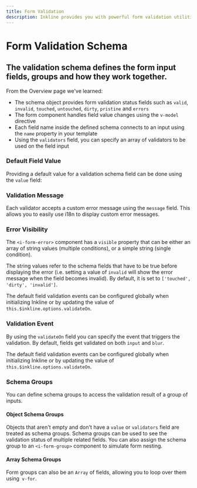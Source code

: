 ```yaml
---
title: Form Validation
description: Inkline provides you with powerful form validation utilities. 
---
```


<script setup>
import * as examples from './examples';
</script>

# Form Validation Schema
## The validation schema defines the form input fields, groups and how they work together.

From the <router-link :to="{ name: 'docs-forms-form-validation' }">Overview</router-link> page we've learned:
- The schema object provides form validation status fields such as `valid`, `invalid`, `touched`, `untouched`, `dirty`, `pristine` and `errors`
- The form component handles field value changes using the `v-model` directive
- Each field name inside the defined schema connects to an input using the `name` property in your template
- Using the `validators` field, you can specify an array of validators to be used on the field input

### Default Field Value
Providing a default value for a validation schema field can be done using the `value` field:

<example :component="examples.IFormValidationSchemaDefaultValueExample" :html="examples.IFormValidationSchemaDefaultValueExampleHTML" :js="examples.IFormValidationSchemaDefaultValueExampleJS"></example>

### Validation Message
Each validator accepts a custom error message using the `message` field. This allows you to easily use i18n to display custom error messages.

<example :component="examples.IFormValidationSchemaValidationMessageExample" :html="examples.IFormValidationSchemaValidationMessageExampleHTML" :js="examples.IFormValidationSchemaValidationMessageExampleJS"></example>

### Error Visibility
The `<i-form-error>` component has a `visible` property that can be either an array of string values (multiple conditions), or a simple string (single condition). 

The string values refer to the schema fields that have to be true before displaying the error (i.e. setting a value of `invalid` will show the error message when the field becomes invalid). By default, it is set to `['touched', 'dirty', 'invalid']`.

<example :component="examples.IFormValidationSchemaErrorVisibilityExample" :html="examples.IFormValidationSchemaErrorVisibilityExampleHTML" :js="examples.IFormValidationSchemaErrorVisibilityExampleJS"></example>

The default field validation events can be configured globally when initializing Inkline or by updating the value of `this.$inkline.options.validateOn`.

### Validation Event
By using the `validateOn` field you can specify the event that triggers the validation. By default, fields get validated on both `input` and `blur`.

<example :component="examples.IFormValidationSchemaValidationEventExample" :html="examples.IFormValidationSchemaValidationEventExampleHTML" :js="examples.IFormValidationSchemaValidationEventExampleJS"></example>

The default field validation events can be configured globally when initializing Inkline or by updating the value of `this.$inkline.options.validateOn`.

### Schema Groups
You can define schema groups to access the validation result of a group of inputs.

#### Object Schema Groups
Objects that aren't empty and don't have a `value` or `validators` field are treated as schema groups. Schema groups can be used to see the validation status of multiple related fields. You can also assign the schema group to an `<i-form-group>` component to simulate form nesting.

<example :component="examples.IFormValidationSchemaGroupsObjectExample" :html="examples.IFormValidationSchemaGroupsObjectExampleHTML" :js="examples.IFormValidationSchemaGroupsObjectExampleJS"></example>

#### Array Schema Groups
Form groups can also be an `Array` of fields, allowing you to loop over them using` v-for`.

<example :component="examples.IFormValidationSchemaGroupsArrayExample" :html="examples.IFormValidationSchemaGroupsArrayExampleHTML" :js="examples.IFormValidationSchemaGroupsArrayExampleJS"></example>
